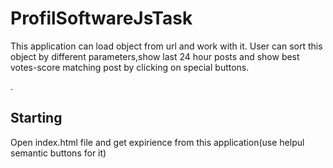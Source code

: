 # ProfilSoftwareJsTask


This application can load object from url and work with it. User can sort this object by different parameters,show last 24 hour posts and show best votes-score matching post by clicking on special buttons.

.
## Starting 

Open index.html file and get expirience from this application(use helpul semantic buttons for it)

